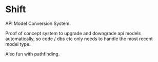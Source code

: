 # Shift
API Model Conversion System. 

Proof of concept system to upgrade and downgrade api models automatically, so code / dbs etc only needs to handle the most recent model type. 

Also fun with pathfinding. 
